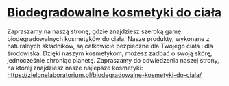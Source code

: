 # [Biodegradowalne kosmetyki do ciała](https://zielonelaboratorium.pl/biodegradowalne-kosmetyki-do-ciala/)

Zapraszamy na naszą stronę, gdzie znajdziesz szeroką gamę biodegradowalnych kosmetyków do ciała. Nasze produkty, wykonane z naturalnych składników, są całkowicie bezpieczne dla Twojego ciała i dla środowiska. Dzięki naszym kosmetykom, możesz zadbać o swoją skórę, jednocześnie chroniąc planetę. Zapraszamy do odwiedzenia naszej strony, na której znajdziesz nasze najlepsze kosmetyki: https://zielonelaboratorium.pl/biodegradowalne-kosmetyki-do-ciala/